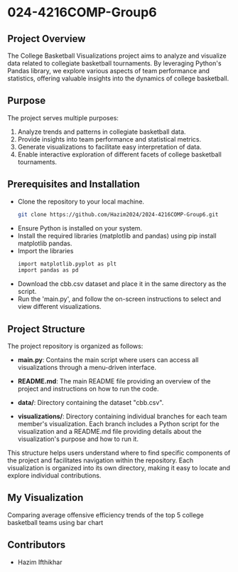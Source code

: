 # 024-4216COMP-Group6

## Project Overview
The College Basketball Visualizations project aims to analyze and visualize data related to collegiate basketball tournaments. By leveraging Python's Pandas library, we explore various aspects of team performance and statistics, offering valuable insights into the dynamics of college basketball.

## Purpose
The project serves multiple purposes:
1. Analyze trends and patterns in collegiate basketball data.
2. Provide insights into team performance and statistical metrics.
3. Generate visualizations to facilitate easy interpretation of data.
4. Enable interactive exploration of different facets of college basketball tournaments.

## Prerequisites and Installation
* Clone the repository to your local machine.
    ```sh
    git clone https://github.com/Hazim2024/2024-4216COMP-Group6.git
    ```
* Ensure Python is installed on your system.
* Install the required libraries (matplotlib and pandas) using pip install matplotlib pandas.
* Import the libraries
    ```sh
    import matplotlib.pyplot as plt
    import pandas as pd
    ```
* Download the cbb.csv dataset and place it in the same directory as the script.
* Run the 'main.py', and follow the on-screen instructions to select and view different visualizations.

## Project Structure
The project repository is organized as follows:

- **main.py**: Contains the main script where users can access all visualizations through a menu-driven interface.

- **README.md**: The main README file providing an overview of the project and instructions on how to run the code.

- **data/**: Directory containing the dataset "cbb.csv".

- **visualizations/**: Directory containing individual branches for each team member's visualization. Each branch includes a Python script for the visualization and a README.md file providing details about the visualization's purpose and how to run it.

This structure helps users understand where to find specific components of the project and facilitates navigation within the repository. Each visualization is organized into its own directory, making it easy to locate and explore individual contributions.
## My Visualization
Comparing average offensive efficiency trends of the top 5 college basketball teams using bar chart

## Contributors
* Hazim Ifthikhar

